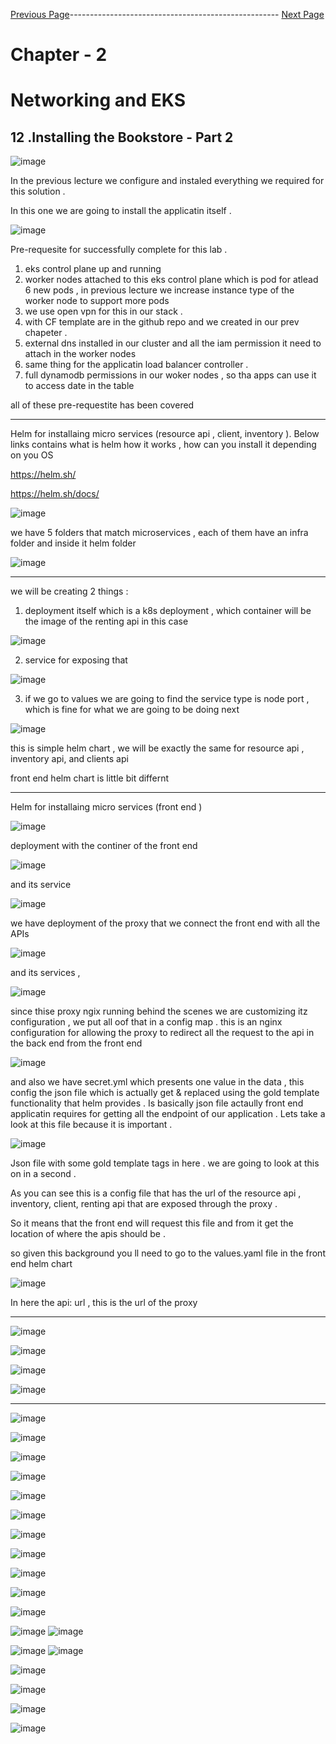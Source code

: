


[Previous Page](https://github.com/EtricKombat/Course_Practical_Guide_EKS/blob/master/_docs/ch2/installing_the_bookstore_p1.md)---------------------------------------------------- [Next Page](https://github.com/EtricKombat/Course_Practical_Guide_EKS/blob/master/_docs/ch2/CNI_and_eks_integration_with_VPC.md)



# Chapter - 2 
# Networking and EKS

## 12 .Installing the Bookstore - Part 2


![image](https://user-images.githubusercontent.com/33585301/119611334-2c7fd600-be18-11eb-9932-283b93fc0977.png)


In the previous lecture we configure and instaled everything we required for this solution .

In this one we are going to install the applicatin itself .



![image](https://user-images.githubusercontent.com/33585301/119611519-68b33680-be18-11eb-8be8-01ed382310c5.png)


Pre-requesite for successfully complete for this lab . 


1) eks control plane up and running 
2) worker nodes attached to this eks control  plane which is pod for atlead 6 new pods , in previous lecture we increase instance type of the worker node to support more pods 
3) we use open vpn for this in our stack . 
4) with CF template are in the github repo and we created in our prev chapeter . 
5) external dns installed in our cluster and all the iam permission it need to attach in the worker nodes 
6) same thing for the applicatin load balancer controller . 
7) full dynamodb permissions in our woker nodes , so tha apps can use it to access date in the table 

all of these pre-requestite has been covered  
___________

Helm for installaing micro services  (resource api , client, inventory ).
Below links contains what is helm how it works , how can you install it depending on you OS 

https://helm.sh/

https://helm.sh/docs/


![image](https://user-images.githubusercontent.com/33585301/119611531-71a40800-be18-11eb-9aef-249b9ea025b5.png)


we have 5 folders that match microservices , each of them have an infra folder and inside it helm folder 


![image](https://user-images.githubusercontent.com/33585301/119611629-94362100-be18-11eb-84de-73dab6314ac0.png)


_________

we will be creating 2 things :
 1) deployment itself which is a k8s deployment , which container will be the image of the renting api in this case 



![image](https://user-images.githubusercontent.com/33585301/119611905-e70fd880-be18-11eb-9460-70fcee2daeb3.png)

 2) service for exposing that 

![image](https://user-images.githubusercontent.com/33585301/119611950-f2630400-be18-11eb-9acc-7ad4e0e7d40a.png)

3) if we go to values we are going to find the service type is node port , which is fine for what we are going to be doing next 


![image](https://user-images.githubusercontent.com/33585301/119611980-f98a1200-be18-11eb-90cf-5f03490b0182.png)

this is simple helm chart , we will be exactly the same for resource api , inventory api, and clients api 

front end helm chart is little bit differnt 
_____________

Helm for installaing micro services  (front end )

![image](https://user-images.githubusercontent.com/33585301/119612277-5259aa80-be19-11eb-953d-e07050a4efbd.png)

deployment with the continer of the front end 

![image](https://user-images.githubusercontent.com/33585301/119612296-584f8b80-be19-11eb-8854-11b2414a5859.png)

and its service 



![image](https://user-images.githubusercontent.com/33585301/119612083-1cb4c180-be19-11eb-9f92-3192e9cdec55.png)


we have deployment of the proxy that we connect the front end with all the APIs 

![image](https://user-images.githubusercontent.com/33585301/119612328-61d8f380-be19-11eb-933a-c9f4df9da0d4.png)

and its services , 



![image](https://user-images.githubusercontent.com/33585301/119612370-70270f80-be19-11eb-958f-ab86f9923282.png)

since thise proxy ngix running behind the scenes we are customizing itz configuration , we put all oof that in a config map . this is an nginx configuration for allowing the proxy to redirect all the request to the api in the back end from the front end 


![image](https://user-images.githubusercontent.com/33585301/119612514-9a78cd00-be19-11eb-99f8-b103d4990593.png)


and also we have secret.yml which presents one value in the data  , this config the json file which is actually get & replaced using the gold template functionality that helm  provides . Is basically  json file actaully front end applicatin requires for getting all the endpoint of our application .
Lets take a look at this file because it is important .




![image](https://user-images.githubusercontent.com/33585301/119612540-a49acb80-be19-11eb-84aa-dc3be6efc45e.png)


Json file with some gold template tags in here . we are going to look at this on in a second .

As you can see this is a config file that has the url of the resource api , inventory, client, renting api that are exposed through the proxy .

So it means that the front end will request this file and from it get the location of where the apis should be .

so given this background you ll need to go to the values.yaml file in the front end helm chart 

![image](https://user-images.githubusercontent.com/33585301/119612852-052a0880-be1a-11eb-8c92-12f3444465e7.png)

In here the api: url  , this is the url of the proxy 


________________


![image](https://user-images.githubusercontent.com/33585301/119612933-1ecb5000-be1a-11eb-9266-015ebbce80d8.png)


![image](https://user-images.githubusercontent.com/33585301/119612966-28ed4e80-be1a-11eb-9889-b4ec971be45c.png)



![image](https://user-images.githubusercontent.com/33585301/119613968-5be41200-be1b-11eb-9400-582c893ffa35.png)


![image](https://user-images.githubusercontent.com/33585301/119613051-3d314b80-be1a-11eb-9b15-e2a021faa87f.png)

____________________________________


![image](https://user-images.githubusercontent.com/33585301/119614111-86ce6600-be1b-11eb-868b-32ac3b9c3836.png)



![image](https://user-images.githubusercontent.com/33585301/119614278-b5e4d780-be1b-11eb-9eb9-ba49041f9a76.png)


![image](https://user-images.githubusercontent.com/33585301/119614305-c006d600-be1b-11eb-9aaa-890a5f941889.png)



![image](https://user-images.githubusercontent.com/33585301/119614588-1411ba80-be1c-11eb-825e-e52b98fda192.png)


![image](https://user-images.githubusercontent.com/33585301/119615065-9b5f2e00-be1c-11eb-80ca-cc51676b827d.png)


![image](https://user-images.githubusercontent.com/33585301/119614675-36a3d380-be1c-11eb-8963-17701f7ebff4.png)



![image](https://user-images.githubusercontent.com/33585301/119615234-ce092680-be1c-11eb-99f6-c9866b214604.png)


![image](https://user-images.githubusercontent.com/33585301/119615307-dfeac980-be1c-11eb-924c-1f974e807d09.png)


![image](https://user-images.githubusercontent.com/33585301/119616848-bc288300-be1e-11eb-80e2-6fe1d13c9ac3.png)


![image](https://user-images.githubusercontent.com/33585301/119616993-eed27b80-be1e-11eb-81d5-07801e0d04ee.png)

![image](https://user-images.githubusercontent.com/33585301/119617126-1aedfc80-be1f-11eb-9f2e-932ed2263f5b.png)




![image](https://user-images.githubusercontent.com/33585301/119617192-2d683600-be1f-11eb-9961-8684b79ff4d8.png)
![image](https://user-images.githubusercontent.com/33585301/119617345-61dbf200-be1f-11eb-8a7d-6eb70c251b59.png)


![image](https://user-images.githubusercontent.com/33585301/119617227-3a852500-be1f-11eb-8746-063a629f23ba.png)
![image](https://user-images.githubusercontent.com/33585301/119617421-76b88580-be1f-11eb-9aae-9e8549430ab8.png)



![image](https://user-images.githubusercontent.com/33585301/119617492-8a63ec00-be1f-11eb-90b8-a7c172db08c8.png)



![image](https://user-images.githubusercontent.com/33585301/119617527-918afa00-be1f-11eb-95c8-a70adf6569b4.png)



![image](https://user-images.githubusercontent.com/33585301/119617633-a8315100-be1f-11eb-9f2c-c4a1f42f620e.png)


![image](https://user-images.githubusercontent.com/33585301/119617682-b2ebe600-be1f-11eb-9384-bbbcf53057c7.png)

